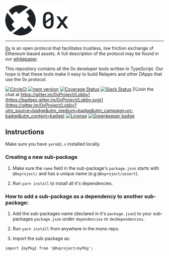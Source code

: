 <img src="https://github.com/0xProject/branding/blob/master/0x_Black_CMYK.png" width="200px" >

---

[0x][website-url] is an open protocol that facilitates trustless, low friction exchange of Ethereum-based assets. A full description of the protocol may be found in our [whitepaper][whitepaper-url].

This repository contains all the 0x developer tools written in TypeScript. Our hope is that these tools make it easy to build Relayers and other DApps that use the 0x protocol.

[website-url]: https://0xproject.com/
[whitepaper-url]: https://0xproject.com/pdfs/0x_white_paper.pdf

[![CircleCI](https://circleci.com/gh/0xProject/0x.js.svg?style=svg&circle-token=61bf7cd8c9b4e11b132089dfcffdd1be277d1e0c)](https://circleci.com/gh/0xProject/0x.js)
[![npm version](https://badge.fury.io/js/0x.js.svg)](https://badge.fury.io/js/0x.js)
[![Coverage Status](https://coveralls.io/repos/github/0xProject/0x.js/badge.svg?branch=master&t=fp0cXD)](https://coveralls.io/github/0xProject/0x.js?branch=master)
[![Slack Status](http://slack.0xProject.com/badge.svg)](http://slack.0xProject.com)
[![Join the chat at https://gitter.im/0xProject/Lobby](https://badges.gitter.im/0xProject/Lobby.svg)](https://gitter.im/0xProject/Lobby?utm_source=badge&utm_medium=badge&utm_campaign=pr-badge&utm_content=badge)
[![License](https://img.shields.io/badge/License-Apache%202.0-blue.svg)](https://opensource.org/licenses/Apache-2.0)
[![Greenkeeper badge](https://badges.greenkeeper.io/0xProject/0x.js.svg?token=7c22e5c72acf39d3ead8d29c5d9bb38f9096df3e643024dcedd53ab732847be1&ts=1496426342666)](https://greenkeeper.io/)

Instructions
------------

Make sure you have `yarn@1.x` installed locally.

### Creating a new sub-package

1. Make sure the `name` field in the sub-package's `package.json` starts with `@0xproject/` and has a unique name (e.g `@0xproject/assert`).

2. Run `yarn install` to install all it's dependencies.

### How to add a sub-package as a dependency to another sub-package:

1. Add the sub-packages name (declared in it's `package.json`) to your sub-packages `package.json` under `dependencies` or `devDependencies`.

2. Run `yarn install` from anywhere in the mono repo.

3. Import the sub-package as:

```
import {myPkg} from '@0xproject/myPkg';
```
